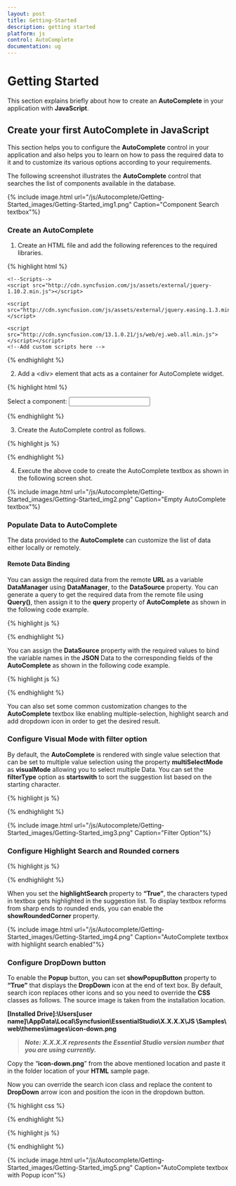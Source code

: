 ```yaml
---
layout: post
title: Getting-Started
description: getting started
platform: js
control: AutoComplete
documentation: ug
---
```


# Getting Started

This section explains briefly about how to create an **AutoComplete** in your application with **JavaScript**.

## Create your first AutoComplete in JavaScript

This section helps you to configure the **AutoComplete** control in your application and also helps you to learn on how to pass the required data to it and to customize its various options according to your requirements. 

The following screenshot illustrates the **AutoComplete** control that searches the list of components available in the database. 

{% include image.html url="/js/Autocomplete/Getting-Started_images/Getting-Started_img1.png" Caption="Component Search textbox"%}

### Create an AutoComplete

1. Create an HTML file and add the following references to the required libraries.

{% highlight html %}


<!DOCTYPE html>
<html>
<head>
<meta name="viewport" content="width=device-width, initial-scale=1.0"  charset="utf-8"/>
    <!-- Style sheet for default theme (flat azure) -->
<link href="http://cdn.syncfusion.com/13.1.0.21/js/web/flat-azure/ej.web.all.min.css" rel="stylesheet" />

    <!--Scripts-->
    <script src="http://cdn.syncfusion.com/js/assets/external/jquery-1.10.2.min.js"></script>

    <script src="http://cdn.syncfusion.com/js/assets/external/jquery.easing.1.3.min.js"> </script>

    <script src="http://cdn.syncfusion.com/13.1.0.21/js/web/ej.web.all.min.js"> </script></script>
    <!--Add custom scripts here -->
</head>
<body>
<!—Add autocomplete element here -->
</body>
</html>



{% endhighlight %}



2. Add a &lt;div&gt; element that acts as a container for AutoComplete widget.

{% highlight html %}



Select a component:
<input type="text" id="autocomplete"/>



{% endhighlight %}



3. Create the AutoComplete control as follows.

{% highlight js %}


<script type="text/javascript">
    //Simple Autocomplete creation
    $(function () {
        $("#autocomplete").ejAutocomplete();
    });
</script>



{% endhighlight %}



4. Execute the above code to create the AutoComplete textbox as shown in the following screen shot.

{% include image.html url="/js/Autocomplete/Getting-Started_images/Getting-Started_img2.png" Caption="Empty AutoComplete textbox"%}

### Populate Data to AutoComplete

The data provided to the **AutoComplete** can customize the list of data either locally or remotely.  

#### Remote Data Binding

You can assign the required data from the remote **URL** as a variable **DataManager** using **DataManager**, to the **DataSource** property. You can generate a query to get the required data from the remote file using **Query()**, then assign it to the **query** property of **AutoComplete** as shown in the following code example.

{% highlight js %}

<script>

var dataManger = ej.DataManager({
          url: "http://mvc.syncfusion.com/UGOdataServices/Northwnd.svc/"
            });
           // Query creation
var query = ej.Query().from("ComponentLists").select("ComponentId", "ComponentName");

</script>

{% endhighlight %}



You can assign the **DataSource** property with the required values to bind the variable names in the **JSON** Data to the corresponding fields of the **AutoComplete** as shown in the following code example. 

{% highlight js %}

<script>

$(function () {
     $('#autocomplete').ejAutocomplete({               
        dataSource: dataManger,
        query: query,
        fields: { 
          text: "ComponentName", // Content to be displayed in list
          key: "ComponentId"// keyvalue in the datasource to filter data
        },
        width: "500"
     });
});

</script>

{% endhighlight %}



You can also set some common customization changes to the **AutoComplete** textbox like enabling multiple-selection, highlight search and add dropdown icon in order to get the desired result. 

### Configure Visual Mode with filter option



By default, the **AutoComplete** is rendered with single value selection that can be set to multiple value selection using the property **multiSelectMode** as **visualMode** allowing you to select multiple Data. You can set the **filterType** option as **startswith** to sort the suggestion list based on the starting character.

{% highlight js %}

<script>

$(function () {
 $("#autocomplete").ejAutocomplete({
           dataSource: dataManger ,
           query: query,
           fields: { 
             text: "ComponentName", 
             key: "ComponentId"
           },
           multiSelectMode: ej.MultiSelectMode.VisualMode,
           filterType: "startswith",
           height: "30",
           width: "500"
         });
     });
</script>

{% endhighlight %}



{% include image.html url="/js/Autocomplete/Getting-Started_images/Getting-Started_img3.png" Caption="Filter Option"%}

### Configure Highlight Search and Rounded corners

{% highlight js %}

<script>

$(function () {
      $("#autocomplete").ejAutocomplete({
             dataSource: dataManger ,
             query: query,
             fields: { 
               text: "ComponentName", 
               key: "ComponentId"
             },
             highlightSearch: true,
             showRoundedCorner: true , 
             height: "30",
             width: "500",
            });
     });
</script>

{% endhighlight %}



When you set the **highlightSearch** property to **“True”**, the characters typed in textbox gets highlighted in the suggestion list. To display textbox reforms from sharp ends to rounded ends, you can enable the **showRoundedCorner** property.

{% include image.html url="/js/Autocomplete/Getting-Started_images/Getting-Started_img4.png" Caption="AutoComplete textbox with highlight search enabled"%}

### Configure DropDown button

To enable the **Popup** button, you can set **showPopupButton** property to **“True”** that displays the **DropDown** icon at the end of text box. By default, search icon replaces other icons and so you need to override the **CSS** classes as follows. The source image is taken from the installation location.

**[Installed Drive]:\Users\[user name]\AppData\Local\Syncfusion\EssentialStudio\X.X.X.X\JS \Samples\ web\themes\images\icon-down.png** 

> _**Note: X.X.X.X represents the Essential Studio version number that you are using currently.**_

Copy the “**icon-down.png**” from the above mentioned location and paste it in the folder location of your **HTML** sample page.

Now you can override the search icon class and replace the content to **DropDown** arrow icon and position the icon in the dropdown button.

{% highlight css %}

<style>
    .e-icon.e-search:before {
        content: url("common-images/icon-down.png") !important;
        margin: -3px 0 0 0 !important;
    }
</style>


{% endhighlight %}



{% highlight js %}

<script>

$(function () {
$("#autocomplete").ejAutocomplete({
             dataSource: dataManger ,
             query: query,
             fields: { 
               text: "ComponentName", 
               key: "ComponentId"
             },
             multiSelectMode: ej.MultiSelectMode.VisualMode,
             showPopupButton: true,
             highlightSearch: true,
             showRoundedCorner: true ,
             height: "30",
             width: "500"
            });
     });

</script>
{% endhighlight %}



{% include image.html url="/js/Autocomplete/Getting-Started_images/Getting-Started_img5.png" Caption="AutoComplete textbox with Popup icon"%}


